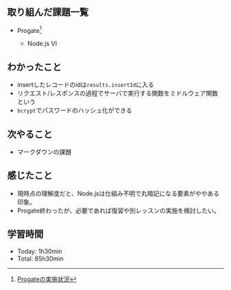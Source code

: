 ## 取り組んだ課題一覧
- Progate[^1]
  - Node.js VI

  [^1]: [Progateの実施状況](https://github.com/i-yktr/work/blob/main/01_Progate/plan.md)

## わかったこと
- insertしたレコードのidは`results.insertId`に入る
- リクエスト/レスポンスの過程でサーバで実行する関数をミドルウェア関数という
- `bcrypt`でパスワードのハッシュ化ができる

## 次やること
- マークダウンの課題

## 感じたこと
- 現時点の理解度だと、Node.jsは仕組み不明で丸暗記になる要素がややある印象。
- Progate終わったが、必要であれば復習や別レッスンの実施を検討したい。

## 学習時間
- Today: 1h30min
- Total: 85h30min

